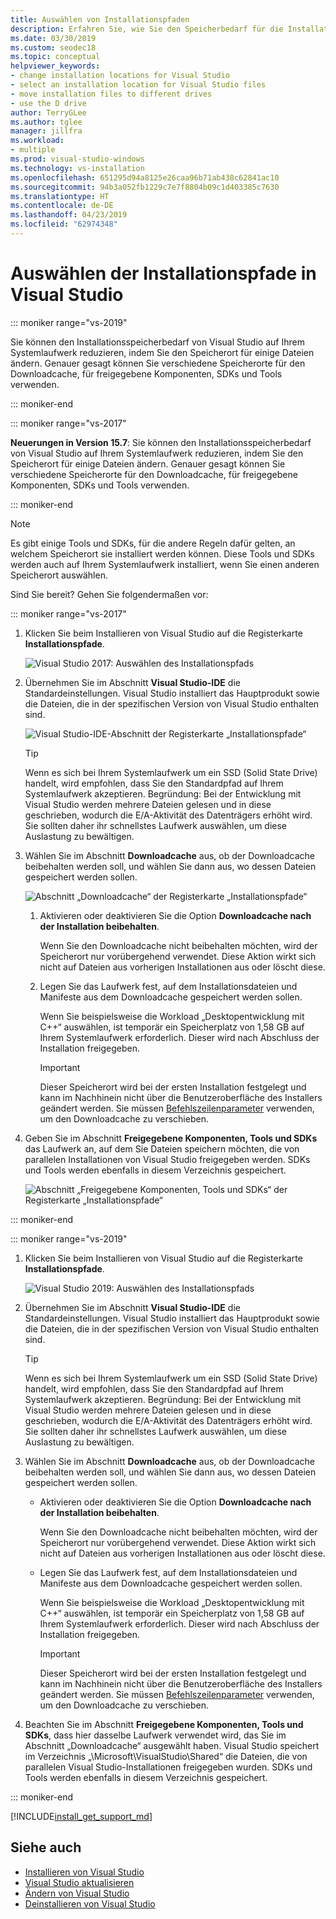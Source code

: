 ```yaml
---
title: Auswählen von Installationspfaden
description: Erfahren Sie, wie Sie den Speicherbedarf für die Installation von Visual Studio auf dem Systemlaufwerk reduzieren können, indem Sie den Downloadcache, die freigegebenen Komponenten, die SDKs und die Tools auf verschiedene Laufwerke verteilen. Verschieben Sie beispielsweise einige Dateien vom C- auf das D-Laufwerk.
ms.date: 03/30/2019
ms.custom: seodec18
ms.topic: conceptual
helpviewer_keywords:
- change installation locations for Visual Studio
- select an installation location for Visual Studio files
- move installation files to different drives
- use the D drive
author: TerryGLee
ms.author: tglee
manager: jillfra
ms.workload:
- multiple
ms.prod: visual-studio-windows
ms.technology: vs-installation
ms.openlocfilehash: 651295d94a8125e26caa96b71ab438c62841ac10
ms.sourcegitcommit: 94b3a052fb1229c7e7f8804b09c1d403385c7630
ms.translationtype: HT
ms.contentlocale: de-DE
ms.lasthandoff: 04/23/2019
ms.locfileid: "62974348"
---
```

# <a name="select-the-installation-locations-in-visual-studio"></a>Auswählen der Installationspfade in Visual Studio

::: moniker range="vs-2019"

Sie können den Installationsspeicherbedarf von Visual Studio auf Ihrem Systemlaufwerk reduzieren, indem Sie den Speicherort für einige Dateien ändern. Genauer gesagt können Sie verschiedene Speicherorte für den Downloadcache, für freigegebene Komponenten, SDKs und Tools verwenden.

::: moniker-end

::: moniker range="vs-2017"

**Neuerungen in Version 15.7**: Sie können den Installationsspeicherbedarf von Visual Studio auf Ihrem Systemlaufwerk reduzieren, indem Sie den Speicherort für einige Dateien ändern. Genauer gesagt können Sie verschiedene Speicherorte für den Downloadcache, für freigegebene Komponenten, SDKs und Tools verwenden.

::: moniker-end

   > [!NOTE]
   > Es gibt einige Tools und SDKs, für die andere Regeln dafür gelten, an welchem Speicherort sie installiert werden können. Diese Tools und SDKs werden auch auf Ihrem Systemlaufwerk installiert, wenn Sie einen anderen Speicherort auswählen.

Sind Sie bereit? Gehen Sie folgendermaßen vor:

::: moniker range="vs-2017"

1. Klicken Sie beim Installieren von Visual Studio auf die Registerkarte **Installationspfade**.

   ![Visual Studio 2017: Auswählen des Installationspfads](media/vs-installation-locations.png "Auswählen des Installationspfads")

1. Übernehmen Sie im Abschnitt **Visual Studio-IDE** die Standardeinstellungen. Visual Studio installiert das Hauptprodukt sowie die Dateien, die in der spezifischen Version von Visual Studio enthalten sind.

   ![Visual Studio-IDE-Abschnitt der Registerkarte „Installationspfade“](media/vs-installation-locations-ide.png "Akzeptieren des Standardpfads für den Abschnitt „Visual Studio-IDE“ der Registerkarte „Installationspfade“")

   > [!TIP]
   > Wenn es sich bei Ihrem Systemlaufwerk um ein SSD (Solid State Drive) handelt, wird empfohlen, dass Sie den Standardpfad auf Ihrem Systemlaufwerk akzeptieren. Begründung: Bei der Entwicklung mit Visual Studio werden mehrere Dateien gelesen und in diese geschrieben, wodurch die E/A-Aktivität des Datenträgers erhöht wird. Sie sollten daher ihr schnellstes Laufwerk auswählen, um diese Auslastung zu bewältigen.

1. Wählen Sie im Abschnitt **Downloadcache** aus, ob der Downloadcache beibehalten werden soll, und wählen Sie dann aus, wo dessen Dateien gespeichert werden sollen.

     ![Abschnitt „Downloadcache“ der Registerkarte „Installationspfade“](media/vs-installation-locations-cache.png "Auswählen, ob der Downloadcache nach der Installation beibehalten werden soll, und Festlegen des Laufwerks, auf dem Dateien gespeichert werden sollen")

    1. Aktivieren oder deaktivieren Sie die Option **Downloadcache nach der Installation beibehalten**.

       Wenn Sie den Downloadcache nicht beibehalten möchten, wird der Speicherort nur vorübergehend verwendet. Diese Aktion wirkt sich nicht auf Dateien aus vorherigen Installationen aus oder löscht diese.

    1. Legen Sie das Laufwerk fest, auf dem Installationsdateien und Manifeste aus dem Downloadcache gespeichert werden sollen.

        Wenn Sie beispielsweise die Workload „Desktopentwicklung mit C++“ auswählen, ist temporär ein Speicherplatz von 1,58 GB auf Ihrem Systemlaufwerk erforderlich. Dieser wird nach Abschluss der Installation freigegeben.

       > [!IMPORTANT]
       > Dieser Speicherort wird bei der ersten Installation festgelegt und kann im Nachhinein nicht über die Benutzeroberfläche des Installers geändert werden. Sie müssen [Befehlszeilenparameter](use-command-line-parameters-to-install-visual-studio.md) verwenden, um den Downloadcache zu verschieben.

1. Geben Sie im Abschnitt **Freigegebene Komponenten, Tools und SDKs** das Laufwerk an, auf dem Sie Dateien speichern möchten, die von parallelen Installationen von Visual Studio freigegeben werden. SDKs und Tools werden ebenfalls in diesem Verzeichnis gespeichert.

   ![Abschnitt „Freigegebene Komponenten, Tools und SDKs“ der Registerkarte „Installationspfade“](media/vs-installation-locations-shared.png "Festlegen des Speicherorts, in dem freigegebene Komponenten, Tools und SDKs gespeichert werden sollen")

::: moniker-end

::: moniker range="vs-2019"

1. Klicken Sie beim Installieren von Visual Studio auf die Registerkarte **Installationspfade**.

   ![Visual Studio 2019: Auswählen des Installationspfads](media/vs-2019/vs-installer-installation-locations.png "Auswählen des Installationspfads")

1. Übernehmen Sie im Abschnitt **Visual Studio-IDE** die Standardeinstellungen. Visual Studio installiert das Hauptprodukt sowie die Dateien, die in der spezifischen Version von Visual Studio enthalten sind.

   > [!TIP]
   > Wenn es sich bei Ihrem Systemlaufwerk um ein SSD (Solid State Drive) handelt, wird empfohlen, dass Sie den Standardpfad auf Ihrem Systemlaufwerk akzeptieren. Begründung: Bei der Entwicklung mit Visual Studio werden mehrere Dateien gelesen und in diese geschrieben, wodurch die E/A-Aktivität des Datenträgers erhöht wird. Sie sollten daher ihr schnellstes Laufwerk auswählen, um diese Auslastung zu bewältigen.

1. Wählen Sie im Abschnitt **Downloadcache** aus, ob der Downloadcache beibehalten werden soll, und wählen Sie dann aus, wo dessen Dateien gespeichert werden sollen.

    * Aktivieren oder deaktivieren Sie die Option **Downloadcache nach der Installation beibehalten**.

       Wenn Sie den Downloadcache nicht beibehalten möchten, wird der Speicherort nur vorübergehend verwendet. Diese Aktion wirkt sich nicht auf Dateien aus vorherigen Installationen aus oder löscht diese.

    * Legen Sie das Laufwerk fest, auf dem Installationsdateien und Manifeste aus dem Downloadcache gespeichert werden sollen.

        Wenn Sie beispielsweise die Workload „Desktopentwicklung mit C++“ auswählen, ist temporär ein Speicherplatz von 1,58 GB auf Ihrem Systemlaufwerk erforderlich. Dieser wird nach Abschluss der Installation freigegeben.

       > [!IMPORTANT]
       > Dieser Speicherort wird bei der ersten Installation festgelegt und kann im Nachhinein nicht über die Benutzeroberfläche des Installers geändert werden. Sie müssen [Befehlszeilenparameter](use-command-line-parameters-to-install-visual-studio.md) verwenden, um den Downloadcache zu verschieben.

1. Beachten Sie im Abschnitt **Freigegebene Komponenten, Tools und SDKs**, dass hier dasselbe Laufwerk verwendet wird, das Sie im Abschnitt „Downloadcache“ ausgewählt haben. Visual Studio speichert im Verzeichnis „\Microsoft\VisualStudio\Shared“ die Dateien, die von parallelen Visual Studio-Installationen freigegeben wurden. SDKs und Tools werden ebenfalls in diesem Verzeichnis gespeichert.

::: moniker-end

[!INCLUDE[install_get_support_md](includes/install_get_support_md.md)]

## <a name="see-also"></a>Siehe auch

* [Installieren von Visual Studio](install-visual-studio.md)
* [Visual Studio aktualisieren](update-visual-studio.md)
* [Ändern von Visual Studio](update-visual-studio.md)
* [Deinstallieren von Visual Studio](uninstall-visual-studio.md)

